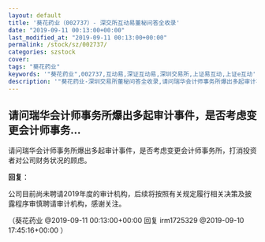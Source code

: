 ```yaml
---
layout: default
title: '葵花药业（002737）- 深交所互动易董秘问答全收录'
date: "2019-09-11 00:13:00+00:00"
last_modified_at: "2019-09-11 00:13:00+00:00"
permalink: /stock/sz/002737/
categories: szstock
cover: 
tags: "葵花药业"
keywords: '"葵花药业",002737,互动易,深证互动易,深圳交易所,上证易互动,上证e互动'
description: '"葵花药业-深圳交易所董秘问答全收录,请问瑞华会计师事务所爆出多起审计事件，是否考虑变更会计师事务所，打消投资者对公司财务状况的顾虑。"'
---
```


## 请问瑞华会计师事务所爆出多起审计事件，是否考虑变更会计师事务...

请问瑞华会计师事务所爆出多起审计事件，是否考虑变更会计师事务所，打消投资者对公司财务状况的顾虑。

**回复**：

公司目前尚未聘请2019年度的审计机构，后续将按照有关规定履行相关决策及披露程序审慎聘请审计机构，感谢关注。 

（葵花药业  @2019-09-11 00:13:00+00:00 回复 irm1725329  @2019-09-10 17:45:16+00:00 ）

